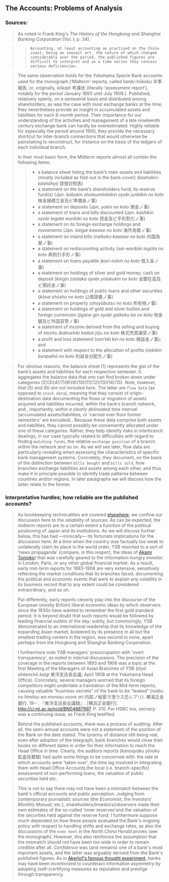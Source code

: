 ## The Accounts: Problems of Analysis

### Sources:
> As noted in Frank King's *The History of the Hongkong and Shanghai Banking Corporation* (Vol. I, p. 34),

>> `Accounting, at least accounting as practised on the China coast, being an inexact art, the nature of which changed considerably over the period, the published figures are difficult to interpret and as a time series they contain serious deficiencies.`

> The same observation holds for the Yokohama Specie Bank accounts used for the monograph (‘Midterm’ reports, called *hanki-hōkoku* 半季報告, or, originally, *kōkajō* 考課状 (literally ‘assessment report’), notably for the period January 1893 until July 1908.). Published, relatively openly, on a semestrial basis and distributed among shareholders, as was the case with most exchange banks at the time, they nevertheless provide an insight in accumulated assets and liabilities for each 6-month period. Their importance for our understanding of the activities and management of a late nineteenth century exchange bank can hardly be overestimated. Highly reliable for especially the period around 1900, they provide the necessary shortcut for inter-branch connections that would otherwise be painstaking to reconstruct, for instance on the basis of the ledgers of each individual branch.

> In their most basic form, the Midterm reports almost all contain the following items:
>> * a balance sheet listing the bank’s main assets and liabilities (mostly included as fold-out in the back-cover) (*kashakiri-taishōhyō* 貸借対照表)
>> * a statement on the bank’s shareholders fund; its reserve fund(s) (Jpn. *kabukin shotsumitatekin oyobi junbikin no koto* 株金諸積立金及ビ準備金ノ事)
>> * a statement on deposits (Jpn. *yokin no koto* 預金ノ事)
>> * a statement of loans and bills discounted (Jpn. *kashikin oyobi tegata waribiki no koto* 貸金及ビ手形割引ノ事)
>> * a statement on its foreign exchange holdings and movements (Jpn. *kaigai kawase no koto* 海外為替ノ事)
>> * a statement on inland bills (*naikoku kawase no koto* 内国為替ノ事)
>> * a statement on rediscounting activity (*sai-waribiki tegata no koto* 再割引手形ノ事)
>> * a statement on loans payable (*kari-irekin no koto* 借入金ノ事)
>> * a statement on holdings of silver and gold money; cash on deposit (*kingin zaidaka oyobi yotakukin no koto* 金銀在高及ビ預託金ノ事) 
>> * a statement on holdings of public loans and other securities (*kōsai shōsho no koto* 公債證書ノ事)
>> * a statement on property (*shoyūbutsu no koto* 所有物ノ事)
>> * a statement on holdings of gold and silver bullion and foreign currencies (*jigane gin oyobi gaikoku ka no koto* 地金銀及ビ外国貨幣ノ事)
>> * a statement of income derived from the selling and buying of stocks (*kabushiki baibai jōju no koto* 株式売買譲受ノ事)
>> * a profit and loss statement (*son’eki kin no koto* 損益金ノ事); and 
>> * a statement with respect to the allocation of profits (*riekikin bunpaihō no koto*  利益金分配方ノ事)

> For obvious reasons, the balance sheet (1) represents the gist of the bank’s assets and liabilities for each respective semester. It aggregates the balance data that one can find broken down under categories (2)(3)(4)(7)(8)(9)(10)(11)(12)(13)(14)(15). *Note, however, that (5) and (6) are not included here*. The latter are `flow data` (as opposed to `stock data`), meaning that they consist of origin-destination data documenting the flows or migration of assets acquired and liabilities incurred, within the bank’s branch network, and , importantly, *within a clearly delineated time interval* (accumulated assets/liabilities, or 'carried over from former semesters' are excluded).. Because these data comprise both assets and liabilities, they cannot possibly be conveniently allocated under one of these categories. Rather, they help identify risks in interbranch dealings, in our case typically related to difficulties with regard to finding `matching funds`, the relative `exchange position` of a branch within the network and so on. As we will see later, flow data are particularly revealing when assessing the characteristics of specific bank management systems. Concretely, they document, on the basis of the distinction between `bills bought` and `bills sold`, how branches exchange liabilities and assets among each other, and thus make it in principle possible to identify trade patterns between countries and/or regions.  In later paragraphs we will discuss how the latter relate to the former.

### Interpretative hurdles; how reliable are the published accounts?

> As bookkeeping technicalities are covered [elsewhere](https://github.com/michaelschiltz/even-keel/blob/master/1.%20database%20architecture.md#notes), we confine our discussion here to the *reliability* of sources. As can be expected, the midterm reports are to a certain extent a function of the political positioning of Japan and its institutions. As we will discuss further below, this has had ―ironically― its fortunate implications for the discussion here. At a time when the country was factually too weak to unilaterally claim its place in the world order, YSB resorted to a sort of ‘news propaganda’ (compare, in this respect, the ideas of [Akami Tomoko](https://www.amazon.com/Japans-Propaganda-Reuters-Northeast-1870-1934/dp/9089791027)) that was carefully geared to the information-hungry investor in London, Paris, or any other global financial market. As a result, early mid-term reports for 1893-1908 are very extensive, sensitively reflecting the market conditions that its branches faced, documenting the political and economic events that were to explain any volatility in its business record that to any extent could be considered extraordinary, and so on. 

> Put differently, early reports cleverly play into the discourse of the European (mostly British) liberal economic ideas by which observers since the 1930s have wanted to remember the first gold standard period. It is beyond doubt that such reports would be followed by leading financial outlets of the day: subtly, but convincingly, YSB demonstrated to an international readership that its knowledge of the expanding Asian market, bolstered by its presence in all but the smallest trading centers in the region, was second to none, apart perhaps from the Hongkong and Shanghai Banking Corporation.

> I furthermore note YSB managers' preoccupation with 'overt transparency', as noted in internal discussions. The precision of the coverage in the reports between 1893 and 1908 was a topic at the first Meeting of the Managers of Asian Branches of YSB (*tōyō shitenchō kaigi* 東洋支店長会議; April 1908 at the Yokohama Head Office). Concretely, several managers worried that its foreign competitors might undertake a translation of the Mid-term reports, causing valuable “business secrets” of the bank to be “leaked” (*naibu no himitsu wo morasu osore ari* 内部ノ秘密ヲ洩ラス恐レアリ). 横濱正金銀行. 19--. 『東洋支店長会議録』. [横浜正金銀行]. http://ci.nii.ac.jp/ncid/BN04887997. P. 310. For HSBC too, secrecy was a continuing issue, as Frank King testified.

> Behind the published accounts, there was a process of auditing. After all, the semi-annual accounts were not a statement of the position of the Bank on the date stated. The tyranny of distance still being real, even after adoption of the telegraph, bank branches would close their books on different dates in order for their information to reach the Head Office in time. Clearly, the auditors reports (*kansayaku yōroku* 監査役要録) had quite some things to be concerned with: the rate at which accounts were 'taken over', the time lag involved in integrating them with Head Office Accounts,the local (i.e. branch-specific) assessment of non-performing loans, the valuation of public securities held etc.

> This is not to say there may not have been a mismatch between the bank's official accounts and public perception. Judging from contemporary journalistic sources (the *Economist*, the *Investors' Monthly Manual*, etc.), shareholders/investors/observers made their own estimates of the so-called 'inner reserves'and the valuation of the securities held against the reserve fund; I furthermore suppose much depended on how these people evaluated the Bank's ongoing policy with respect to handling shifts and exchange rates, as also the discussions of the `even keel` in the *North China Herald* proves (see the monograph). However, this also reinforces the assumption that the mismatch should not have been too wide in order to remain credible after all. *Confidence* was (and remains) one of a bank's most important assets, and the latter was arguably derived from the Bank's published figures. As in [Akerlof's famous thought experiment](https://doi.org/10.2307/1879431), banks may have been incentivized to counteract information asymmetry by adopting (self-)certifying measures as reputation and prestige through transparency.
